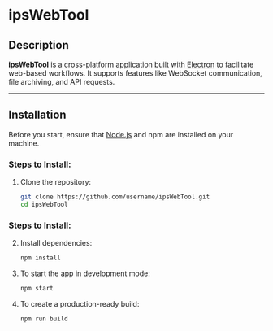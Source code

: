 # ipsWebTool

## Description
**ipsWebTool** is a cross-platform application built with [Electron](https://www.electronjs.org/) to facilitate web-based workflows. It supports features like WebSocket communication, file archiving, and API requests.

---

## Installation
Before you start, ensure that [Node.js](https://nodejs.org/) and npm are installed on your machine.

### Steps to Install:
1. Clone the repository:
   ```bash
   git clone https://github.com/username/ipsWebTool.git
   cd ipsWebTool
### Steps to Install:
2. Install dependencies:
   ```bash
   npm install

3. To start the app in development mode:
   ```bash
   npm start

4. To create a production-ready build:
   ```bash
   npm run build



